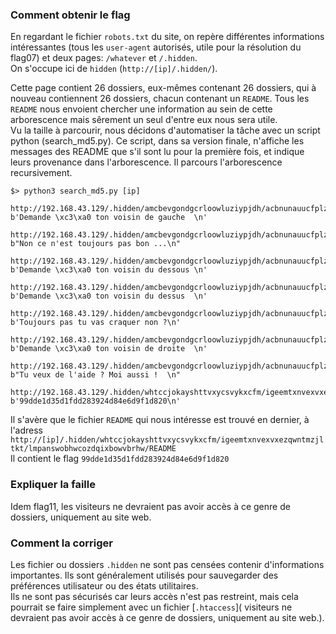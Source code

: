 ### Comment obtenir le flag
En regardant le fichier `robots.txt` du site, on repère différentes informations intéressantes (tous les `user-agent` autorisés, utile pour la résolution du flag07) et deux pages: `/whatever` et `/.hidden`.  
On s'occupe ici de `hidden` (`http://[ip]/.hidden/`).

Cette page contient 26 dossiers, eux-mêmes contenant 26 dossiers, qui à nouveau contiennent 26 dossiers, chacun contenant un `README`. Tous les `README` nous envoient chercher une information au sein de cette arborescence mais sêrement un seul d'entre eux nous sera utile.  
Vu la taille à parcourir, nous décidons d'automatiser la tâche avec un script python (search_md5.py). Ce script, dans sa version finale, n'affiche les messages des README que s'il sont lu pour la première fois, et indique leurs provenance dans l'arborescence. Il parcours l'arborescence recursivement.
```
$> python3 search_md5.py [ip]

http://192.168.43.129/.hidden/amcbevgondgcrloowluziypjdh/acbnunauucfplzmaglkvqgswwn/ayuprpftypqspruffmkuucjccv/README
b'Demande \xc3\xa0 ton voisin de gauche  \n'

http://192.168.43.129/.hidden/amcbevgondgcrloowluziypjdh/acbnunauucfplzmaglkvqgswwn/becskiwlclcuqxshqmxhicouoj/README
b"Non ce n'est toujours pas bon ...\n"

http://192.168.43.129/.hidden/amcbevgondgcrloowluziypjdh/acbnunauucfplzmaglkvqgswwn/cqqssunxyhjgdwjoafgyzoollx/README
b'Demande \xc3\xa0 ton voisin du dessous \n'

http://192.168.43.129/.hidden/amcbevgondgcrloowluziypjdh/acbnunauucfplzmaglkvqgswwn/dupoqdxhvrbqhaqokxsiigjnph/README
b'Demande \xc3\xa0 ton voisin du dessus  \n'

http://192.168.43.129/.hidden/amcbevgondgcrloowluziypjdh/acbnunauucfplzmaglkvqgswwn/ftzcgojutitjfpqrdadyfewfov/README
b'Toujours pas tu vas craquer non ?\n'

http://192.168.43.129/.hidden/amcbevgondgcrloowluziypjdh/acbnunauucfplzmaglkvqgswwn/lmpanswobhwcozdqixbowvbrhw/README
b'Demande \xc3\xa0 ton voisin de droite  \n'

http://192.168.43.129/.hidden/amcbevgondgcrloowluziypjdh/acbnunauucfplzmaglkvqgswwn/mfmtemmsbpftlvuuuwitbydbbt/README
b"Tu veux de l'aide ? Moi aussi !  \n"

http://192.168.43.129/.hidden/whtccjokayshttvxycsvykxcfm/igeemtxnvexvxezqwntmzjltkt/lmpanswobhwcozdqixbowvbrhw/README
b'99dde1d35d1fdd283924d84e6d9f1d820\n'
```

Il s'avère que le fichier `README` qui nous intéresse est trouvé en dernier, à l'adress `http://[ip]/.hidden/whtccjokayshttvxycsvykxcfm/igeemtxnvexvxezqwntmzjltkt/lmpanswobhwcozdqixbowvbrhw/README`  
Il contient le flag `99dde1d35d1fdd283924d84e6d9f1d820`

### Expliquer la faille
Idem flag11, les visiteurs ne devraient pas avoir accès à ce genre de dossiers, uniquement au site web.

### Comment la corriger
Les fichier ou dossiers `.hidden` ne sont pas censées contenir d'informations importantes. Ils sont généralement utilisés pour sauvegarder des préférences utilisateur ou des états utilitaires.  
Ils ne sont pas sécurisés car leurs accès n'est pas restreint, mais cela pourrait se faire simplement avec un fichier [`.htaccess`]( visiteurs ne devraient pas avoir accès à ce genre de dossiers, uniquement au site web.).

